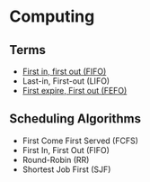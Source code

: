 # Computing

<!--
https://www.linkedin.com/learning/plc-program-flow-and-control-instructions/plc-program-flow-and-control
-->

## Terms

- [First in, first out (FIFO)](https://en.wikipedia.org/wiki/FIFO_(computing_and_electronics))
- Last-in, First-out (LIFO)
- [First expire, First out (FEFO)](https://en.wikipedia.org/wiki/First_Expired,_First_Out)

## Scheduling Algorithms

- First Come First Served (FCFS)
- First In, First Out (FIFO)
- Round-Robin (RR)
- Shortest Job First (SJF)
